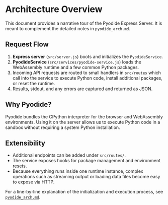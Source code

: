 # Architecture Overview

This document provides a narrative tour of the Pyodide Express Server.
It is meant to complement the detailed notes in `pyodide_arch.md`.

## Request Flow
1. **Express server** (`src/server.js`) boots and initializes the `PyodideService`.
2. **PyodideService** (`src/services/pyodide-service.js`) loads the WebAssembly
   runtime and a few common Python packages.
3. Incoming API requests are routed to small handlers in `src/routes` which call
   into the service to execute Python code, install additional packages, or
   reset the runtime.
4. Results, stdout, and any errors are captured and returned as JSON.

## Why Pyodide?
Pyodide bundles the CPython interpreter for the browser and WebAssembly
environments. Using it on the server allows us to execute Python code in a
sandbox without requiring a system Python installation.

## Extensibility
- Additional endpoints can be added under `src/routes/`.
- The service exposes hooks for package management and environment resets.
- Because everything runs inside one runtime instance, complex operations such
  as streaming output or loading data files become easy to expose via HTTP.

For a line-by-line explanation of the initialization and execution process, see
[`pyodide_arch.md`](../pyodide_arch.md).
